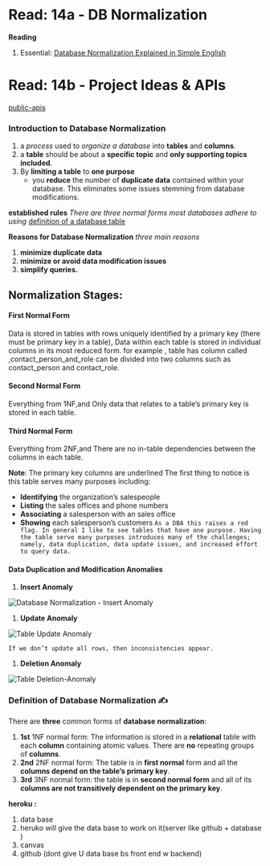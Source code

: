 # Read: 14a - DB Normalization 

**Reading** 

1. Essential: [Database Normalization Explained in Simple English](https://www.essentialsql.com/get-ready-to-learn-sql-database-normalization-explained-in-simple-english/)

# Read: 14b - Project Ideas & APIs 

[public-apis](https://github.com/public-apis/public-apis)

### Introduction to Database Normalization 

1. a _process_ used to _organize a database_ into **tables** and **columns**.
2. a **table** should be about a **specific topic** and **only supporting topics included**.
3. By **limiting a table** to **one purpose**
   - you **reduce** the number of **duplicate data** contained within your database. This eliminates some issues stemming from database modifications.

**established rules**
_There are three normal forms most databases adhere to using_
[definition of a database table](https://www.essentialsql.com/what-is-a-database-table)

**Reasons for Database Normalization**
_three main reasons_

1. **minimize duplicate data** 
2. **minimize or avoid data modification issues** 
3. **simplify queries.** 

## Normalization Stages:
#### First Normal Form 
Data is stored in tables with rows uniquely identified by a primary key (there must be primary key in a table),
Data within each table is stored in individual columns in its most reduced form. for example , table has column called ,contact_person_and_role can be divided into two columns such as contact_person and contact_role.


#### Second Normal Form 
Everything from 1NF,and Only data that relates to a table’s primary key is stored in each table.

#### Third Normal Form 
Everything from 2NF,and There are no in-table dependencies between the columns in each table.

**Note**: The primary key columns are underlined
The first thing to notice is this table serves many purposes including:

- **Identifying** the organization’s salespeople
- **Listing** the sales offices and phone numbers
- **Associating** a salesperson with an sales office
- **Showing** each salesperson’s customers
  `As a DBA this raises a red flag. In general I like to see tables that have one purpose. Having the table serve many purposes introduces many of the challenges; namely, data duplication, data update issues, and increased effort to query data.`











#### Data Duplication and Modification Anomalies

1. **Insert Anomaly**

![Database Normalization - Insert Anomaly](img/Intro-Insert-Anomaly.png)

1. **Update Anomaly**

![Table Update Anomaly](img/Intro-Update-Anomaly.png)

`If we don’t update all rows, then inconsistencies appear.`

1. **Deletion Anomaly**

![Table Deletion-Anomaly](img/Intro-Deletion-Anomaly.png)

### Definition of Database Normalization :writing_hand:

There are **three** common forms of **database** **normalization**:

1.  **1st** 1NF normal form: The information is stored in a **relational** table with each **column** containing atomic values. There are **no** repeating groups of **columns**.
1.  **2nd** 2NF normal form: The table is in **first normal** form and all the **columns depend on the table’s primary key**.
1.  **3rd** 3NF normal form: the table is in **second normal form** and all of its **columns are not transitively dependent on the primary key**.

**heroku :**

1.  data base
1.  heruko will give the data base to work on it(server like github + database )
1.  canvas
1.  github (dont give U data base bs front end w backend)
